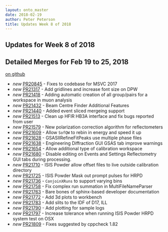 ```yaml
---
layout: onto_master
date: 2018-02-19
author: Peter Peterson
title: Updates Week 8 of 2018
---
```

Updates for Week 8 of 2018
--------------------------

Detailed Merges for Feb 19 to 25, 2018
--------------------------------------
[on github](https://github.com/mantidproject/mantid/pulls?q=is%3Apr+merged%3A2018-02-20..2018-02-25)

* *new* [PR20845](https://github.com/mantidproject/mantid/pull/20845) - Fixes to codebase for MSVC 2017
* *new* [PR21317](https://github.com/mantidproject/mantid/pull/21317) - Add gridlines and increase font size on DPW
* *new* [PR21418](https://github.com/mantidproject/mantid/pull/21418) - Adding automatic creation of all group/pairs for a workspace in muon analysis
* *new* [PR21432](https://github.com/mantidproject/mantid/pull/21432) - Beam Centre Finder Additional Features
* *new* [PR21440](https://github.com/mantidproject/mantid/pull/21440) - Added event sliced mergeing support
* *new* [PR21513](https://github.com/mantidproject/mantid/pull/21513) - Clean up HFIR HB3A interface and fix bugs reported from user
* *new* [PR21579](https://github.com/mantidproject/mantid/pull/21579) - New polarization correction algorithm for reflectometers
* *new* [PR21609](https://github.com/mantidproject/mantid/pull/21609) - Allow `SofQW` to rebin in energy and speed it up
* *new* [PR21628](https://github.com/mantidproject/mantid/pull/21628) - GSASIIRefineFitPeaks use multiple phase files
* *new* [PR21638](https://github.com/mantidproject/mantid/pull/21638) - Engineering Diffraction GUI GSAS tab improve warnings
* *new* [PR21654](https://github.com/mantidproject/mantid/pull/21654) - Allow additional type of calibration workspace
* *new* [PR21680](https://github.com/mantidproject/mantid/pull/21680) - Disable editing on Events and Settings Reflectometry GUI tabs during processing.
* *new* [PR21710](https://github.com/mantidproject/mantid/pull/21710) - ISIS Powder allow offset files to live outside calibration directory
* *new* [PR21725](https://github.com/mantidproject/mantid/pull/21725) - ISIS Powder Mask out prompt pulses for HRPD
* *new* [PR21736](https://github.com/mantidproject/mantid/pull/21736) - `ConjoinXRuns` to support varying bins
* *new* [PR21758](https://github.com/mantidproject/mantid/pull/21758) - Fix complex run summation in MultiFileNameParser
* *new* [PR21763](https://github.com/mantidproject/mantid/pull/21763) - Bare bones of sphinx-based developer documentation
* *new* [PR21772](https://github.com/mantidproject/mantid/pull/21772) - Add 3d plots to workbench
* *new* [PR21783](https://github.com/mantidproject/mantid/pull/21783) - Add slits to the IDF of D17, ILL
* *new* [PR21790](https://github.com/mantidproject/mantid/pull/21790) - Add plotting for sample logs
* *new* [PR21797](https://github.com/mantidproject/mantid/pull/21797) - Increase tolerance when running ISIS Powder HRPD system test on OSX
* *new* [PR21809](https://github.com/mantidproject/mantid/pull/21809) - Fixes suggested by cppcheck 1.82
